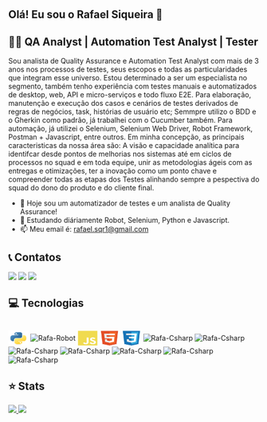 ## Olá! Eu sou o Rafael Siqueira :call_me_hand:
## 👩‍💻 QA Analyst | Automation Test Analyst | Tester

Sou analista de Quality Assurance e Automation Test Analyst com mais de 3 anos  nos processos de testes, seus escopos e todas as particularidades que integram esse universo. Estou determinado a ser um especialista no segmento, também tenho experiência com testes manuais e automatizados de desktop, web, API e micro-serviços e todo fluxo E2E.
Para elaboração, manutenção e  execução  dos casos e cenários de testes derivados de regras de negócios, task, histórias de usuário etc; Semmpre utilizo o BDD e o Gherkin como padrão, já trabalhei com o Cucumber também.
Para automação, já utilizei o Selenium, Selenium Web Driver, Robot Framework, Postman + Javascript, entre outros.
Em minha concepção, as principais caracteristicas da nossa área são: A visão e capacidade analítica para identifcar desde pontos de melhorias nos sistemas até em ciclos de processos no squad e em toda equipe, unir as metodologias ágeis com as entregas e otimizações, ter a inovação como um ponto chave e compreender todas as etapas dos Testes alinhando sempre a pespectiva do squad do dono do produto e do cliente final.

- 🔭 Hoje sou um automatizador de testes e um analista de Quality Assurance!
- 🌱 Estudando diáriamente Robot, Selenium, Python e Javascript.
- 📫 Meu email é: rafael.sqr1@gmail.com


## :telephone_receiver: Contatos
[<img src="https://img.shields.io/badge/Microsoft_Outlook-0078D4?style=for-the-badge&logo=microsoft-outlook&logoColor=white" />](mailto:rafael.sqr@hotmail.com) [<img src="https://img.shields.io/badge/linkedin-%230077B5.svg?&style=for-the-badge&logo=linkedin&logoColor=white" />](https://www.linkedin.com/in/rafael-siqueira-874aa4104/) [<img src="https://img.shields.io/badge/Gmail-D14836?style=for-the-badge&logo=gmail&logoColor=white" />](mailto:rafael.sqr1@gmail.com)



## 💻 Tecnologias
 <div style="display: inline_block"><br>
  <img align="center" alt="Rafa-Python" height="30" width="40" src="https://raw.githubusercontent.com/devicons/devicon/master/icons/python/python-original.svg">
  <img align="center" alt="Rafa-Robot" height="30" width="40" src="https://upload.wikimedia.org/wikipedia/commons/e/e4/Robot-framework-logo.png" >
  <img align="center" alt="Rafa-Js" height="30" width="40" src="https://raw.githubusercontent.com/devicons/devicon/master/icons/javascript/javascript-plain.svg">
  <img align="center" alt="Rafa-HTML" height="30" width="40" src="https://raw.githubusercontent.com/devicons/devicon/master/icons/html5/html5-original.svg">
  <img align="center" alt="Rafa-CSS" height="30" width="40" src="https://raw.githubusercontent.com/devicons/devicon/master/icons/css3/css3-original.svg">
  <img align="center" alt="Rafa-Csharp" height="30" width="40" src="https://www.vectorlogo.zone/logos/jenkins/jenkins-icon.svg" alt="jenkins">
  <img align="center" alt="Rafa-Csharp" height="30" width="30" src="https://www.vectorlogo.zone/logos/getpostman/getpostman-icon.svg" alt="postman">
  <img align="center" alt="Rafa-Csharp" height="30" width="30" src="https://www.vectorlogo.zone/logos/cucumberio/cucumberio-icon.svg" alt="Cucumber">
  <img align="center" alt="Rafa-Csharp" height="30" width="30" src="https://www.vectorlogo.zone/logos/microsoft_azure/microsoft_azure-icon.svg" alt="Azure">
  <img align="center" alt="Rafa-Csharp" height="30" width="30" src="https://www.vectorlogo.zone/logos/atlassian_jira/atlassian_jira-icon.svg" alt="Jira">
  <img align="center" alt="Rafa-Csharp" height="30" width="30" src="https://www.vectorlogo.zone/logos/sqlite/sqlite-icon.svg" alt="SQL">
  <img align="center" alt="Rafa-Csharp" height="30" width="30" src="https://www.vectorlogo.zone/logos/java/java-icon.svg" alt="Java">
</div>


## :star: Stats
<div align="left">
  <a href="https://github.com/RafaelSqr02">
  <img height="180em" src="https://github-readme-stats.vercel.app/api?username=RafaelSqr02&show_icons=true&theme=onedark&include_all_commits=true&count_private=true"/>
  <img height="180em" src="https://github-readme-stats.vercel.app/api/top-langs/?username=RafaelSqr02&layout=compact&langs_count=7&theme=onedark"/>
</div>
